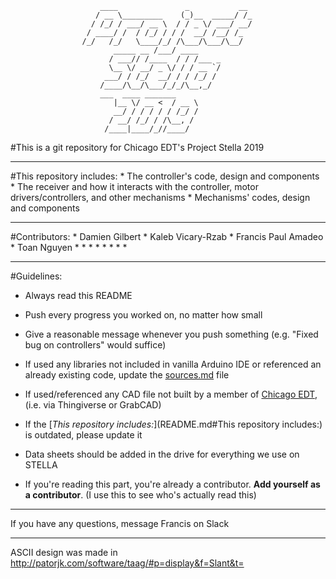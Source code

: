 					    ____               _           __ 						       
					   / __ \_________    (_)__  _____/ /_						       
					  / /_/ / ___/ __ \  / / _ \/ ___/ __/						       
					 / ____/ /  / /_/ / / /  __/ /__/ /_  				        
					/_/   /_/   \____/_/ /\___/\___/\__/  
					       _____ __ /___/ ____            
					      / ___// /____  / / /___ _       
					      \__ \/ __/ _ \/ / / __ `/       
					     ___/ / /_/  __/ / / /_/ /        
					    /____/\__/\___/_/_/\__,_/         
						___  ____ _______             
					       |__ \/ __ <  / __ \            
					       __/ / / / / / /_/ /            
					      / __/ /_/ / /\__, /             
					     /____|____/_//____/              


#This is a git repository for Chicago EDT's Project Stella 2019
_______________________________________________________________________________________________________________________________
#This repository includes:
	* The controller's code, design and components
	* The receiver and how it interacts with the controller, motor drivers/controllers, and other mechanisms
	* Mechanisms' codes, design and components
_______________________________________________________________________________________________________________________________
#Contributors:
	* Damien Gilbert
	* Kaleb Vicary-Rzab
	* Francis Paul Amadeo
	* Toan Nguyen
	* 
	* 
	* 
	* 
	* 
	* 
	* 
	* 
_______________________________________________________________________________________________________________________________
#Guidelines:

* Always read this README

* Push every progress you worked on, no matter how small

* Give a reasonable message whenever you push something (e.g. "Fixed bug on controllers" would suffice)

* If used any libraries not included in vanilla Arduino IDE or referenced an already existing code, update the [sources.md](sources.md) file

* If used/referenced any CAD file not built by a member of [Chicago EDT](https:chicagoedt.org), (i.e. via Thingiverse or GrabCAD) 
 
* If the [*This repository includes:*](README.md#This repository includes:) is outdated, please update it

* Data sheets should be added in the drive for everything we use on STELLA

* If you're reading this part, you're already a contributor. **Add yourself as a contributor**. (I use this to see who's actually read this)
_______________________________________________________________________________________________________________________________
If you have any questions, message Francis on Slack
_______________________________________________________________________________________________________________________________
ASCII design was made in http://patorjk.com/software/taag/#p=display&f=Slant&t=

